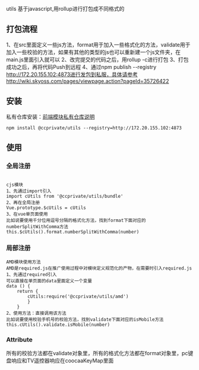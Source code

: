 utils
基于javascript,用rollup进行打包成不同格式的
## 打包流程
1、在src里面定义一些js方法，format用于加入一些格式化的方法，validate用于加入一些校验的方法，如果有其他的类型的js也可以重新建一个js文件夹，在main.js里面引入就可以
2、改完提交的代码之后，用rollup -c进行打包
3、打包成功之后，再将代码Push到远程
4、通过npm publish --registry http://172.20.155.102:4873进行发包到私服，具体请参考http://wiki.skyoss.com/pages/viewpage.action?pageId=35726422

## 安装

私有仓库安装：[前端模块私有仓库说明](http://wiki.skyoss.com/pages/viewpage.action?pageId=35726422)
```
npm install @ccprivate/utils --registry=http://172.20.155.102:4873
```

## 使用
### 全局注册
```

cjs模块
1、先通过import引入
import cUtils from '@ccprivate/utils/bundle'
2、再在全局注册
Vue.prototype.$cUtils = cUtils
3、在vue单页面使用
比如说要使用千分位用逗号分隔的格式化方法，找到format下面对应的numberSplitWithComma方法
this.$cUtils().format.numberSplitWithComma(number)
```
### 局部注册
```
AMD模块使用方法
AMD是required.js在推广使用过程中对模块定义规范化的产物，在需要时引入required.js
1、先通过required引入
可以直接在单页面的data里面定义一个变量
data () {
    return {
        cUtils:require('@ccprivate/utils/amd')
        }
    }
2、使用方法：直接调用该方法
比如说要使用校验手机号的校验方法，找到validate下面对应的isMobile方法
this.cUtils().validate.isMobile(number)
```

### Attribute
所有的校验方法都在validate对象里，所有的格式化方法都在format对象里，pc键盘响应和TV遥控器响应在coocaaKeyMap里面


